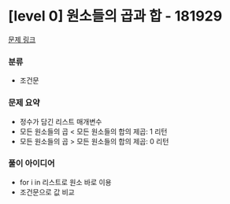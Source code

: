 # [level 0] 원소들의 곱과 합 - 181929

[문제 링크](https://school.programmers.co.kr/learn/courses/30/lessons/181929)

### 분류
- 조건문

### 문제 요약
- 정수가 담긴 리스트 매개변수
- 모든 원소들의 곱 < 모든 원소들의 합의 제곱: 1 리턴
- 모든 원소들의 곱 > 모든 원소들의 합의 제곱: 0 리턴

### 풀이 아이디어
- for i in 리스트로 원소 바로 이용
- 조건문으로 값 비교